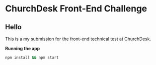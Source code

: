 ChurchDesk Front-End Challenge
===================


Hello
----------

This is a my submission for the front-end technical test at ChurchDesk. 


**Running the app**

```sh
npm install && npm start
```


